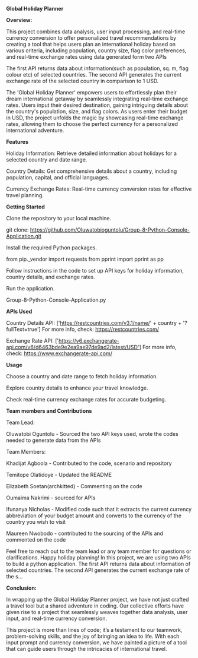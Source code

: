 **Global Holiday Planner**

**Overview:**


This project combines data analysis, user input processing, and real-time currency conversion to offer personalized travel recommendations by creating a tool that helps users plan an international holiday based on various criteria, including population, country size, flag color preferences, and real-time exchange rates using data generated form two APIs

The first API returns data about information(such as population, sq. m, flag colour etc) of selected countries. The second API generates the current exchange rate of the selected country in comparison to 1 USD.

The 'Global Holiday Planner' empowers users to effortlessly plan their dream international getaway by seamlessly integrating real-time exchange rates. Users input their desired destination, gaining intriguing details about the country's population, size, and flag colors. As users enter their budget in USD, the project unfolds the magic by showcasing real-time exchange rates, allowing them to choose the perfect currency for a personalized international adventure.

**Features**


Holiday Information: Retrieve detailed information about holidays for a selected country and date range.

Country Details: Get comprehensive details about a country, including population, capital, and official languages.

Currency Exchange Rates: Real-time currency conversion rates for effective travel planning.

**Getting Started**

Clone the repository to your local machine.

git clone: https://github.com/Oluwatobioguntolu/Group-8-Python-Console-Application.git


Install the required Python packages.

from pip._vendor import requests
from pprint import pprint as pp


Follow instructions in the code to set up API keys for holiday information, country details, and exchange rates.


Run the application.

Group-8-Python-Console-Application.py


**APIs Used**

Country Details API: ['https://restcountries.com/v3.1/name/' + country + '?fullText=true'] For more info, check: https://restcountries.com/

Exchange Rate API: ['https://v6.exchangerate-api.com/v6/d6463bde9e2ea9ae97de9ad2/latest/USD'] For more info, check: https://www.exchangerate-api.com/

**Usage**

Choose a country and date range to fetch holiday information.

Explore country details to enhance your travel knowledge.

Check real-time currency exchange rates for accurate budgeting.

**Team members and Contributions**

Team Lead:

Oluwatobi Oguntolu - Sourced the two API keys used, wrote the codes needed to generate data from the APIs

Team Members:

Khadijat Agboola - Contributed to the code, scenario and repository

Temitope Olatidoye - Updated the README

Elizabeth Soetan(archkitted) - Commenting on the code

Oumaima Nakrimi - sourced for APIs

Ifunanya Nicholas - Modified code such that it extracts the current currency abbreviation of your budget amount and converts to the currency of the country you wish to visit

Maureen Nwobodo - contributed to the sourcing of the APIs and commented on the code

Feel free to reach out to the team lead or any team member for questions or clarifications. Happy holiday planning! In this project, we are using two APIs to build a python application. The first API returns data about information of selected countries. The second API generates the current exchange rate of the s...

**Conclusion:**

In wrapping up the Global Holiday Planner project, we have not just crafted a travel tool but a shared adventure in coding. Our collective efforts have given rise to a project that seamlessly weaves together data analysis, user input, and real-time currency conversion.

This project is more than lines of code; it’s a testament to our teamwork, problem-solving skills, and the joy of bringing an idea to life. With each input prompt and currency conversion, we have painted a picture of a tool that can guide users through the intricacies of international travel.

